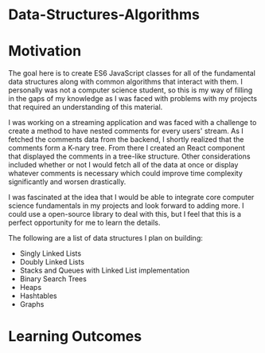 # Data-Structures-Algorithms

# Motivation

The goal here is to create ES6 JavaScript classes for all of the fundamental data structures along with common algorithms that interact with them. I personally was not a computer science student, so this is my way of filling in the gaps of my knowledge as I was faced with problems with my projects that required an understanding of this material.

I was working on a streaming application and was faced with a challenge to create a method to have nested comments for every users' stream. As I fetched the comments data from the backend, I shortly realized that the comments form a K-nary tree. From there I created an React component that displayed the comments in a tree-like structure. Other considerations included whether or not I would fetch all of the data at once or display whatever comments is necessary which could improve time complexity significantly and worsen drastically.

I was fascinated at the idea that I would be able to integrate core computer science fundamentals in my projects and look forward to adding more. I could use a open-source library to deal with this, but I feel that this is a perfect opportunity for me to learn the details.

The following are a list of data structures I plan on building:

- Singly Linked Lists
- Doubly Linked Lists
- Stacks and Queues with Linked List implementation
- Binary Search Trees
- Heaps
- Hashtables
- Graphs

# Learning Outcomes
